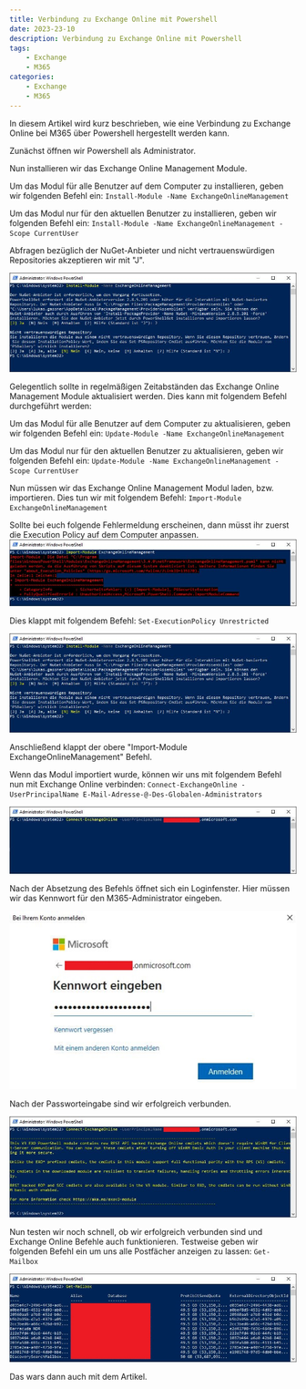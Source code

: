 ```yaml
---
title: Verbindung zu Exchange Online mit Powershell
date: 2023-23-10
description: Verbindung zu Exchange Online mit Powershell
tags: 
    - Exchange
    - M365
categories:
    - Exchange
    - M365
---
```


<!--more-->

In diesem Artikel wird kurz beschrieben, wie eine Verbindung zu Exchange Online bei M365 über Powershell hergestellt werden kann.

Zunächst öffnen wir Powershell als Administrator.

Nun installieren wir das Exchange Online Management Module.

Um das Modul für alle Benutzer auf dem Computer zu installieren, geben wir folgenden Befehl ein:
`Install-Module -Name ExchangeOnlineManagement`

Um das Modul nur für den aktuellen Benutzer zu installieren, geben wir folgenden Befehl ein:
`Install-Module -Name ExchangeOnlineManagement -Scope CurrentUser`

Abfragen bezüglich der NuGet-Anbieter und nicht vertrauenswürdigen Repositories akzeptieren wir mit "J".

![So sollte die Ausgabe aussehen](Connect_Exchange_Online_1.jpg)

Gelegentlich sollte in regelmäßigen Zeitabständen das Exchange Online Management Module aktualisiert werden.
Dies kann mit folgendem Befehl durchgeführt werden:

Um das Modul für alle Benutzer auf dem Computer zu aktualisieren, geben wir folgenden Befehl ein:
`Update-Module -Name ExchangeOnlineManagement`

Um das Modul nur für den aktuellen Benutzer zu aktualisieren, geben wir folgenden Befehl ein:
`Update-Module -Name ExchangeOnlineManagement -Scope CurrentUser`


Nun müssen wir das Exchange Online Management Modul laden, bzw. importieren.
Dies tun wir mit folgendem Befehl:
`Import-Module ExchangeOnlineManagement`

Sollte bei euch folgende Fehlermeldung erscheinen, dann müsst ihr zuerst die Execution Policy auf dem Computer anpassen.
![Fehlermeldung bezüglich Scripts](Connect_Exchange_Online_2.jpg)

Dies klappt mit folgendem Befehl:
`Set-ExecutionPolicy Unrestricted`

![Anpassung Execution Policy](Connect_Exchange_Online_1.jpg)

Anschließend klappt der obere "Import-Module ExchangeOnlineManagement" Befehl.


Wenn das Modul importiert wurde, können wir uns mit folgendem Befehl nun mit Exchange Online verbinden:
`Connect-ExchangeOnline -UserPrincipalName E-Mail-Adresse-@-Des-Globalen-Administrators`

![Verbindung zu Exchange Online herstellen](Connect_Exchange_Online_4.jpg)

Nach der Absetzung des Befehls öffnet sich ein Loginfenster. Hier müssen wir das Kennwort für den M365-Administrator eingeben.

![Loginfenster M365](Connect_Exchange_Online_5.jpg)


Nach der Passworteingabe sind wir erfolgreich verbunden.

![So sollte Powershell nach erfolgreichem Login bei M365 aussehen](Connect_Exchange_Online_6.jpg)

Nun testen wir noch schnell, ob wir erfolgreich verbunden sind und Exchange Online Befehle auch funktionieren.
Testweise geben wir folgenden Befehl ein um uns alle Postfächer anzeigen zu lassen:
`Get-Mailbox`

![Erfolgreiche Abfrage](Connect_Exchange_Online_7.jpg)

Das wars dann auch mit dem Artikel.